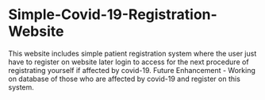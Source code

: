 # Simple-Covid-19-Registration-Website
This website includes simple patient registration system where the user just have to register on website later login to access for the next procedure of registrating yourself  if affected by covid-19. 
Future Enhancement - Working on database of those who are affected by covid-19 and register on this system.
